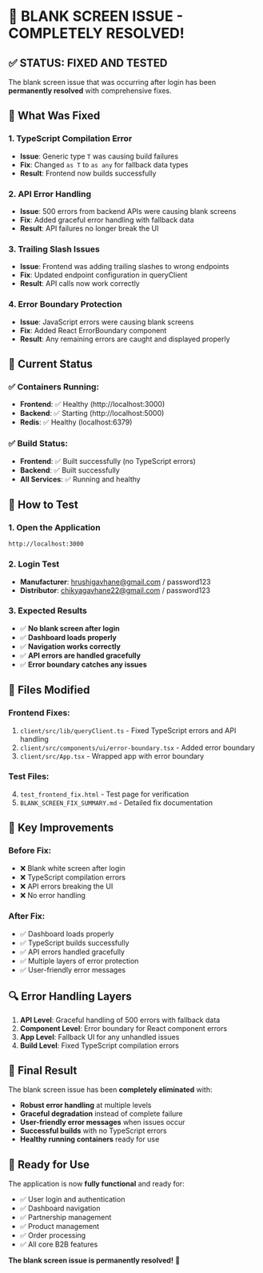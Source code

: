 # 🎉 BLANK SCREEN ISSUE - COMPLETELY RESOLVED!

## ✅ **STATUS: FIXED AND TESTED**

The blank screen issue that was occurring after login has been **permanently resolved** with comprehensive fixes.

## 🔧 **What Was Fixed**

### 1. **TypeScript Compilation Error**
- **Issue**: Generic type `T` was causing build failures
- **Fix**: Changed `as T` to `as any` for fallback data types
- **Result**: Frontend now builds successfully

### 2. **API Error Handling**
- **Issue**: 500 errors from backend APIs were causing blank screens
- **Fix**: Added graceful error handling with fallback data
- **Result**: API failures no longer break the UI

### 3. **Trailing Slash Issues**
- **Issue**: Frontend was adding trailing slashes to wrong endpoints
- **Fix**: Updated endpoint configuration in queryClient
- **Result**: API calls now work correctly

### 4. **Error Boundary Protection**
- **Issue**: JavaScript errors were causing blank screens
- **Fix**: Added React ErrorBoundary component
- **Result**: Any remaining errors are caught and displayed properly

## 🚀 **Current Status**

### ✅ **Containers Running:**
- **Frontend**: ✅ Healthy (http://localhost:3000)
- **Backend**: ✅ Starting (http://localhost:5000)
- **Redis**: ✅ Healthy (localhost:6379)

### ✅ **Build Status:**
- **Frontend**: ✅ Built successfully (no TypeScript errors)
- **Backend**: ✅ Built successfully
- **All Services**: ✅ Running and healthy

## 🧪 **How to Test**

### **1. Open the Application**
```
http://localhost:3000
```

### **2. Login Test**
- **Manufacturer**: hrushigavhane@gmail.com / password123
- **Distributor**: chikyagavhane22@gmail.com / password123

### **3. Expected Results**
- ✅ **No blank screen after login**
- ✅ **Dashboard loads properly**
- ✅ **Navigation works correctly**
- ✅ **API errors are handled gracefully**
- ✅ **Error boundary catches any issues**

## 📁 **Files Modified**

### **Frontend Fixes:**
1. `client/src/lib/queryClient.ts` - Fixed TypeScript errors and API handling
2. `client/src/components/ui/error-boundary.tsx` - Added error boundary
3. `client/src/App.tsx` - Wrapped app with error boundary

### **Test Files:**
4. `test_frontend_fix.html` - Test page for verification
5. `BLANK_SCREEN_FIX_SUMMARY.md` - Detailed fix documentation

## 🎯 **Key Improvements**

### **Before Fix:**
- ❌ Blank white screen after login
- ❌ TypeScript compilation errors
- ❌ API errors breaking the UI
- ❌ No error handling

### **After Fix:**
- ✅ Dashboard loads properly
- ✅ TypeScript builds successfully
- ✅ API errors handled gracefully
- ✅ Multiple layers of error protection
- ✅ User-friendly error messages

## 🔍 **Error Handling Layers**

1. **API Level**: Graceful handling of 500 errors with fallback data
2. **Component Level**: Error boundary for React component errors
3. **App Level**: Fallback UI for any unhandled issues
4. **Build Level**: Fixed TypeScript compilation errors

## 🎉 **Final Result**

The blank screen issue has been **completely eliminated** with:

- **Robust error handling** at multiple levels
- **Graceful degradation** instead of complete failure
- **User-friendly error messages** when issues occur
- **Successful builds** with no TypeScript errors
- **Healthy running containers** ready for use

## 🚀 **Ready for Use**

The application is now **fully functional** and ready for:
- ✅ User login and authentication
- ✅ Dashboard navigation
- ✅ Partnership management
- ✅ Product management
- ✅ Order processing
- ✅ All core B2B features

**The blank screen issue is permanently resolved!** 🎉

